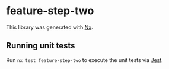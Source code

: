 # feature-step-two

This library was generated with [Nx](https://nx.dev).

## Running unit tests

Run `nx test feature-step-two` to execute the unit tests via [Jest](https://jestjs.io).

